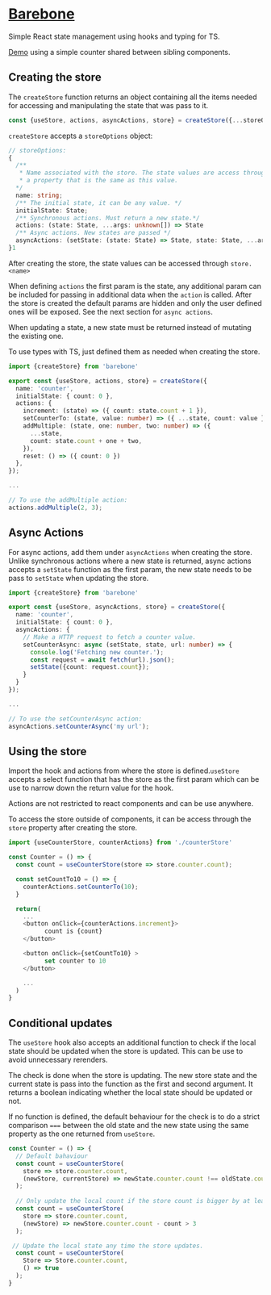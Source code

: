 # [Barebone](src/barebone)
Simple React state management using hooks and typing for TS.

[Demo](https://seegg.github.io/barebone-demo/) using
a simple counter shared between sibling components.

## Creating the store
The `createStore` function returns an object containing all the items needed
for accessing and manipulating the state that was pass to it.
```ts
const {useStore, actions, asyncActions, store} = createStore({...storeOptions});
```

`createStore` accepts a `storeOptions` object:

```ts
// storeOptions:
{
  /**
   * Name associated with the store. The state values are access through
   * a property that is the same as this value. 
  */
  name: string;
  /** The initial state, it can be any value. */
  initialState: State;
  /** Synchronous actions. Must return a new state.*/
  actions: (state: State, ...args: unknown[]) => State
  /** Async actions. New states are passed */
  asyncActions: (setState: (state: State) => State, state: State, ...args: unknown[]) => Promise<void>
}1
```

After creating the store, the state values can be accessed through 
`store.<name>` 

When defining `actions` the first param is the state, any additional
param can be included for passing in additional data when the `action`
is called. After the store is created the default params are hidden and only 
the user defined ones will be exposed. See the next section for `async actions`.

When updating a state, a new state must be returned instead of mutating
the existing one.

To use types with TS, just defined them as needed when creating the store.

```ts
import {createStore} from 'barebone'

export const {useStore, actions, store} = createStore({
  name: 'counter',
  initialState: { count: 0 },
  actions: {
    increment: (state) => ({ count: state.count + 1 }),
    setCounterTo: (state, value: number) => ({ ...state, count: value }),
    addMultiple: (state, one: number, two: number) => ({
      ...state,
      count: state.count + one + two,
    }),
    reset: () => ({ count: 0 })
  },
});

...

// To use the addMultiple action:
actions.addMultiple(2, 3);

```
## Async Actions

For async actions, add them under `asyncActions` when creating the store.
Unlike synchronous actions where a new state is returned, async actions 
accepts a `setState` function as the first param, the new state needs to 
be pass to `setState` when updating the store.

```ts
import {createStore} from 'barebone'

export const {useStore, asyncActions, store} = createStore({
  name: 'counter',
  initialState: { count: 0 },
  asyncActions: {
    // Make a HTTP request to fetch a counter value.
    setCounterAsync: async (setState, state, url: number) => {
      console.log('Fetching new counter.');
      const request = await fetch(url).json();
      setState({count: request.count});
    }
  }
});

...

// To use the setCounterAsync action:
asyncActions.setCounterAsync('my url');

```
## Using the store
Import the hook and actions from where the store is defined.`useStore` 
accepts a select function that has the store as the first param which
can be use to narrow down the return value for the hook.

Actions are not restricted to react components and can be use anywhere.

To access the store outside of components, it can be access through the
`store` property after creating the store.

```ts
import {useCounterStore, counterActions} from './counterStore'

const Counter = () => {
  const count = useCounterStore(store => store.counter.count);

  const setCountTo10 = () => {
    counterActions.setCounterTo(10);
  }

  return(
    ...
    <button onClick={counterActions.increment}>
          count is {count}
    </button>

    <button onClick={setCountTo10} >
          set counter to 10
    </button>

    ...
  )
}

```
## Conditional updates
The `useStore` hook also accepts an additional function to check if the local 
state should be updated when the store is updated. This can be use to avoid 
unnecessary rerenders.

The check is done when the store is updating. The new store state and
the current state is pass into the function as the first and second argument.
It returns a boolean indicating whether the local state should be
updated or not.

If no function is defined, the default behaviour for the check is to do
a strict comparison `===` between the old state and the new state using the
same property as the one returned from `useStore`.

```ts
const Counter = () => {
  // Default bahaviour
  const count = useCounterStore(
    store => store.counter.count,
    (newStore, currentStore) => newState.counter.count !== oldState.counter.count
  );
  
  // Only update the local count if the store count is bigger by at least 3.
  const count = useCounterStore(
    store => store.counter.count,
    (newStore) => newStore.counter.count - count > 3
  );

 // Update the local state any time the store updates.
  const count = useCounterStore(
    Store => Store.counter.count,
    () => true
  );
}

```
